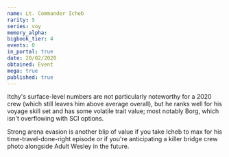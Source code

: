 ```yaml
---
name: Lt. Commander Icheb
rarity: 5
series: voy
memory_alpha:
bigbook_tier: 4
events: 0
in_portal: true
date: 20/02/2020
obtained: Event
mega: true
published: true
---
```


Itchy's surface-level numbers are not particularly noteworthy for a 2020 crew (which still leaves him above average overall), but he ranks well for his voyage skill set and has some volatile trait value; most notably Borg, which isn't overflowing with SCI options.

Strong arena evasion is another blip of value if you take Icheb to max for his time-travel-done-right episode or if you're anticipating a killer bridge crew photo alongside Adult Wesley in the future.
